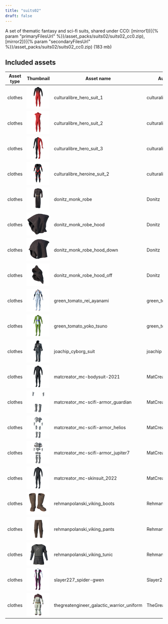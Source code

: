 ```yaml
---
title: "suits02"
draft: false
---
```


A set of thematic fantasy and sci-fi suits, shared under CC0: [mirror1]({{% param "primaryFilesUrl" %}}/asset_packs/suits02/suits02_cc0.zip), [mirror2]({{% param "secondaryFilesUrl" %}}/asset_packs/suits02/suits02_cc0.zip) (183 mb)


## Included assets

| Asset type | Thumbnail | Asset name | Author | Source | License |
| ---------- | --------- | ---------- | ------ | ------ | ------- |
| clothes | ![culturalibre_hero_suit_1.png](culturalibre_hero_suit_1.png) | culturalibre_hero_suit_1 | culturalibre | [asset repo](http://www.makehumancommunity.org/node/2061) | CC0 |
| clothes | ![culturalibre_hero_suit_2.png](culturalibre_hero_suit_2.png) | culturalibre_hero_suit_2 | culturalibre | [asset repo](http://www.makehumancommunity.org/node/2292) | CC0 |
| clothes | ![culturalibre_hero_suit_3.png](culturalibre_hero_suit_3.png) | culturalibre_hero_suit_3 | culturalibre | [asset repo](http://www.makehumancommunity.org/node/2308) | CC0 |
| clothes | ![culturalibre_heroine_suit_2.png](culturalibre_heroine_suit_2.png) | culturalibre_heroine_suit_2 | culturalibre | [asset repo](http://www.makehumancommunity.org/node/2317) | CC0 |
| clothes | ![donitz_monk_robe.png](donitz_monk_robe.png) | donitz_monk_robe | Donitz | [asset repo](http://www.makehumancommunity.org/node/3238) | CC0 |
| clothes | ![donitz_monk_robe_hood.png](donitz_monk_robe_hood.png) | donitz_monk_robe_hood | Donitz | [asset repo](http://www.makehumancommunity.org/node/3235) | CC0 |
| clothes | ![donitz_monk_robe_hood_down.png](donitz_monk_robe_hood_down.png) | donitz_monk_robe_hood_down | Donitz | [asset repo](http://www.makehumancommunity.org/node/3236) | CC0 |
| clothes | ![donitz_monk_robe_hood_off.png](donitz_monk_robe_hood_off.png) | donitz_monk_robe_hood_off | Donitz | [asset repo](http://www.makehumancommunity.org/node/3237) | CC0 |
| clothes | ![green_tomato_rei_ayanami.png](green_tomato_rei_ayanami.png) | green_tomato_rei_ayanami | green_tomato | [asset repo](http://www.makehumancommunity.org/node/3239) | CC0 |
| clothes | ![green_tomato_yoko_tsuno.png](green_tomato_yoko_tsuno.png) | green_tomato_yoko_tsuno | green_tomato | [asset repo](http://www.makehumancommunity.org/node/3228) | CC0 |
| clothes | ![joachip_cyborg_suit.png](joachip_cyborg_suit.png) | joachip_cyborg_suit | joachip | [asset repo](http://www.makehumancommunity.org/node/3204) | CC0 |
| clothes | ![matcreator_mc-bodysuit-2021.png](matcreator_mc-bodysuit-2021.png) | matcreator_mc-bodysuit-2021 | MatCreator | [asset repo](http://www.makehumancommunity.org/node/2879) | CC0 |
| clothes | ![matcreator_mc-scifi-armor_guardian.png](matcreator_mc-scifi-armor_guardian.png) | matcreator_mc-scifi-armor_guardian | MatCreator | [asset repo](http://www.makehumancommunity.org/node/2880) | CC0 |
| clothes | ![matcreator_mc-scifi-armor_helios.png](matcreator_mc-scifi-armor_helios.png) | matcreator_mc-scifi-armor_helios | MatCreator | [asset repo](http://www.makehumancommunity.org/node/2881) | CC0 |
| clothes | ![matcreator_mc-scifi-armor_jupiter7.png](matcreator_mc-scifi-armor_jupiter7.png) | matcreator_mc-scifi-armor_jupiter7 | MatCreator | [asset repo](http://www.makehumancommunity.org/node/2882) | CC0 |
| clothes | ![matcreator_mc-skinsuit_2022.png](matcreator_mc-skinsuit_2022.png) | matcreator_mc-skinsuit_2022 | MatCreator | [asset repo](http://www.makehumancommunity.org/node/2991) | CC0 |
| clothes | ![rehmanpolanski_viking_boots.png](rehmanpolanski_viking_boots.png) | rehmanpolanski_viking_boots | RehmanPolanski | [asset repo](http://www.makehumancommunity.org/node/2619) | CC0 |
| clothes | ![rehmanpolanski_viking_pants.png](rehmanpolanski_viking_pants.png) | rehmanpolanski_viking_pants | RehmanPolanski | [asset repo](http://www.makehumancommunity.org/node/2618) | CC0 |
| clothes | ![rehmanpolanski_viking_tunic.png](rehmanpolanski_viking_tunic.png) | rehmanpolanski_viking_tunic | RehmanPolanski | [asset repo](http://www.makehumancommunity.org/node/2617) | CC0 |
| clothes | ![slayer227_spider-gwen.png](slayer227_spider-gwen.png) | slayer227_spider-gwen | Slayer227 | [asset repo](http://www.makehumancommunity.org/node/2977) | CC0 |
| clothes | ![thegreatengineer_galactic_warrior_uniform.png](thegreatengineer_galactic_warrior_uniform.png) | thegreatengineer_galactic_warrior_uniform | TheGreatEngineer | [asset repo](http://www.makehumancommunity.org/node/2884) | CC0 |
